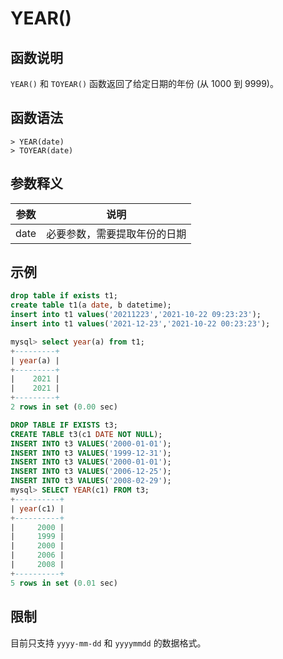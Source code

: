 # **YEAR()**

## **函数说明**

`YEAR()` 和 `TOYEAR()` 函数返回了给定日期的年份 (从 1000 到 9999)。

## **函数语法**

```
> YEAR(date)
> TOYEAR(date)
```

## **参数释义**

|  参数  | 说明  |
|  ----  | ----  |
| date  | 必要参数，需要提取年份的日期 |

## **示例**

```sql
drop table if exists t1;
create table t1(a date, b datetime);
insert into t1 values('20211223','2021-10-22 09:23:23');
insert into t1 values('2021-12-23','2021-10-22 00:23:23');

mysql> select year(a) from t1;
+---------+
| year(a) |
+---------+
|    2021 |
|    2021 |
+---------+
2 rows in set (0.00 sec)
```

```sql
DROP TABLE IF EXISTS t3;
CREATE TABLE t3(c1 DATE NOT NULL);
INSERT INTO t3 VALUES('2000-01-01');
INSERT INTO t3 VALUES('1999-12-31');
INSERT INTO t3 VALUES('2000-01-01');
INSERT INTO t3 VALUES('2006-12-25');
INSERT INTO t3 VALUES('2008-02-29');
mysql> SELECT YEAR(c1) FROM t3;
+----------+
| year(c1) |
+----------+
|     2000 |
|     1999 |
|     2000 |
|     2006 |
|     2008 |
+----------+
5 rows in set (0.01 sec)
```

## **限制**

目前只支持 `yyyy-mm-dd` 和 `yyyymmdd` 的数据格式。
